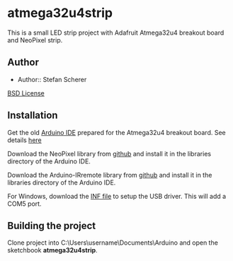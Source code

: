 # atmega32u4strip

This is a small LED strip project with Adafruit Atmega32u4 breakout board and NeoPixel strip.

## Author

- Author:: Stefan Scherer

[BSD License](https://github.com/StefanScherer/trinketstrip/blob/master/LICENSE)

## Installation

Get the old [Arduino IDE](http://www.ladyada.net/products/atmega32u4breakout/teensyduinov21b.zip) prepared for the Atmega32u4 breakout board.  See details [here](http://www.ladyada.net/wiki/products/atmega32u4breakout/index.html?rev=1302835337)

Download the NeoPixel library from [github](https://github.com/adafruit/Adafruit_NeoPixel) and install it in the libraries directory of the Arduino IDE.

Download the Arduino-IRremote library from [github](https://github.com/shirriff/Arduino-IRremote) and install it in the libraries directory of the Arduino IDE.

For Windows, download the [INF file](http://www.adafruit.com/datasheets/atmega32u4cdc.inf) to setup the USB driver. This will add a COM5 port.


## Building the project

Clone project into C:\Users\username\Documents\Arduino and open the sketchbook **atmega32u4strip**.




